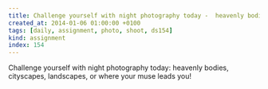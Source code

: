 ```yaml
---
title: Challenge yourself with night photography today -  heavenly bodies, cityscapes, landscapes, or where your muse leads you!
created_at: 2014-01-06 01:00:00 +0100
tags: [daily, assignment, photo, shoot, ds154]
kind: assignment
index: 154
---
```


Challenge yourself with night photography today: heavenly bodies, cityscapes, landscapes, or where your muse leads you!
